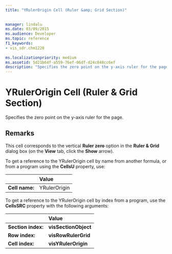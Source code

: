 ```yaml
---
title: "YRulerOrigin Cell (Ruler &amp; Grid Section)"
 
 
manager: lindalu
ms.date: 03/09/2015
ms.audience: Developer
ms.topic: reference
f1_keywords:
- vis_sdr.chm1220
 
ms.localizationpriority: medium
ms.assetid: 5d21b64f-a559-76ef-06df-d24c048cc6ef
description: "Specifies the zero point on the y-axis ruler for the page."
---
```


# YRulerOrigin Cell (Ruler &amp; Grid Section)

Specifies the zero point on the y-axis ruler for the page.
  
## Remarks

This cell corresponds to the vertical **Ruler zero** option in the **Ruler &amp; Grid** dialog box (on the **View** tab, click the **Show** arrow). 
  
To get a reference to the YRulerOrigin cell by name from another formula, or from a program using the **CellsU** property, use: 
  
||Value |
|:-----|:-----|
|**Cell name:**  <br/> |YRulerOrigin  <br/> |
   
To get a reference to the YRulerOrigin cell by index from a program, use the **CellsSRC** property with the following arguments: 
  
||Value |
|:-----|:-----|
|**Section index:**  <br/> |**visSectionObject** <br/> |
|**Row index:**  <br/> |**visRowRulerGrid** <br/> |
|**Cell index:**  <br/> |**visYRulerOrigin** <br/> |
   

